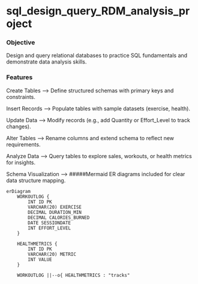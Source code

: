 # sql_design_query_RDM_analysis_project

### Objective
Design and query relational databases to practice SQL fundamentals and demonstrate data analysis skills.

### Features

Create Tables  --> Define structured schemas with primary keys and constraints.

Insert Records --> Populate tables with sample datasets (exercise, health).

Update Data  --> Modify records (e.g., add Quantity or Effort_Level to track changes).

Alter Tables  --> Rename columns and extend schema to reflect new requirements.

Analyze Data  --> Query tables to explore sales, workouts, or health metrics for insights.

Schema Visualization  --> #####Mermaid ER diagrams included for clear data structure mapping.


```mermaid
erDiagram
    WORKOUTLOG {
        INT ID PK
        VARCHAR(20) EXERCISE
        DECIMAL DURATION_MIN
        DECIMAL CALORIES_BURNED
        DATE SESSIONDATE
        INT EFFORT_LEVEL
    }

    HEALTHMETRICS {
        INT ID PK
        VARCHAR(20) METRIC
        INT VALUE
    }

    WORKOUTLOG ||--o{ HEALTHMETRICS : "tracks"
```
